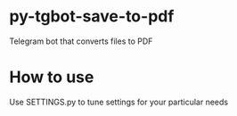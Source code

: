 # py-tgbot-save-to-pdf
Telegram bot that converts files to PDF

# How to use
Use SETTINGS.py to tune settings for your particular needs
